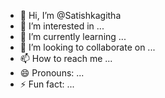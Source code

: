 - 👋 Hi, I’m @Satishkagitha
- 👀 I’m interested in ...
- 🌱 I’m currently learning ...
- 💞️ I’m looking to collaborate on ...
- 📫 How to reach me ...
- 😄 Pronouns: ...
- ⚡ Fun fact: ...

<!---
Satishkagitha/Satishkagitha is a ✨ special ✨ repository because its `README.md` (this file) appears on your GitHub profile.
You can click the Preview link to take a look at your changes.
--->
